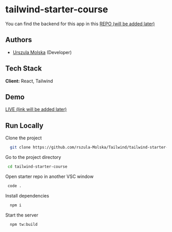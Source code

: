 # tailwind-starter-course

You can find the backend for this app in this [REPO (will be added later)](link)

## Authors

- [Urszula Molska](https://github.com/Urszula-Molska) (Developer)

## Tech Stack

**Client:** React, Tailwind

## Demo

[LIVE (link will be added later)](link)

## Run Locally

Clone the project

```bash
  git clone https://github.com/rszula-Molska/Tailwind/tailwind-starter-course
```

Go to the project directory

```bash
 cd tailwind-starter-course
```

Open starter repo in another VSC window

```bash
 code .
```

Install dependencies

```bash
  npm i
```

Start the server

```bash
  npm tw:build
```
